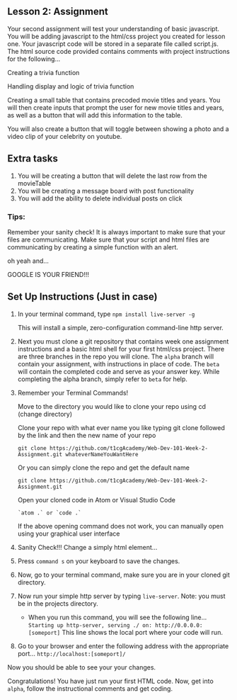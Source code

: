 ## Lesson 2: Assignment

Your second assignment will test your understanding of basic javascript. You will be
adding javascript to the html/css project you created for lesson one. Your javascript
code will be stored in a separate file called script.js. The html source code provided
contains comments with project instructions for the following...

Creating a trivia function

Handling display and logic of trivia function

Creating a small table that contains precoded movie titles and years. You will then
create inputs that prompt the user for new movie titles and years, as well as a button
that will add this information to the table.

You will also create a button that will toggle between showing a photo and a video clip
of your celebrity on youtube.

## Extra tasks

1. You will be creating a button that will delete the last row from the movieTable
2. You will be creating a message board with post functionality
3. You will add the ability to delete individual posts on click

### Tips:

Remember your sanity check! It is always important to make sure that your files are
communicating. Make sure that your script and html files are communicating by creating
a simple function with an alert.

oh yeah and...

GOOGLE IS YOUR FRIEND!!!

## Set Up Instructions (Just in case)

1.  In your terminal command, type `npm install live-server -g`

    This will install a simple, zero-configuration command-line http server.

2.  Next you must clone a git repository that contains week one assignment instructions
    and a basic html shell for your first html/css project. There are three branches in
    the repo you will clone. The `alpha` branch will contain your assignment, with instructions
    in place of code. The `beta` will contain the completed code and serve as your answer key.
    While completing the alpha branch, simply refer to `beta` for help.

3.  Remember your Terminal Commands!

    Move to the directory you would like to clone your repo using cd (change directory)

    Clone your repo with what ever name you like typing git clone followed by the link and
    then the new name of your repo

    `git clone https://github.com/t1cgAcademy/Web-Dev-101-Week-2-Assignment.git whateverNameYouWantHere`

    Or you can simply clone the repo and get the default name

    `git clone https://github.com/t1cgAcademy/Web-Dev-101-Week-2-Assignment.git`

    Open your cloned code in Atom or Visual Studio Code

        `atom .` or `code .`

    If the above opening command does not work, you can manually open using your graphical user interface

4)  Sanity Check!!! Change a simply html element...

5. Press `command s` on your keyboard to save the changes.

6. Now, go to your terminal command, make sure you are in your cloned git directory.

7. Now run your simple http server by typing `live-server`. Note: you must be in the projects directory.

   - When you run this command, you will see the following line... `Starting up http-server, serving ./ on: http://0.0.0.0:[someport]` This line shows the local port where your code will run.

8. Go to your browser and enter the following address with the appropriate port... `http://localhost:[someport]/`

Now you should be able to see your your changes.

Congratulations! You have just run your first HTML code. Now, get into `alpha`, follow the instructional
comments and get coding.
